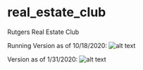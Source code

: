 # real_estate_club
Rutgers Real Estate Club

Running Version as of 10/18/2020:
![alt text](https://github.com/RutgersBlueprint/real_estate_club/blob/master/src/assets/version2-10.18.2020.gif)

Version as of 1/31/2020:
![alt text](https://github.com/RutgersBlueprint/real_estate_club/blob/master/src/assets/version2-1.31.2020.gif)
